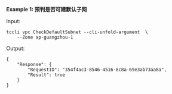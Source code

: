 **Example 1: 预判是否可建默认子网**



Input: 

```
tccli vpc CheckDefaultSubnet --cli-unfold-argument  \
    --Zone ap-guangzhou-1
```

Output: 
```
{
    "Response": {
        "RequestID": "354f4ac3-8546-4516-8c8a-69e3ab73aa8a",
        "Result": true
    }
}
```

